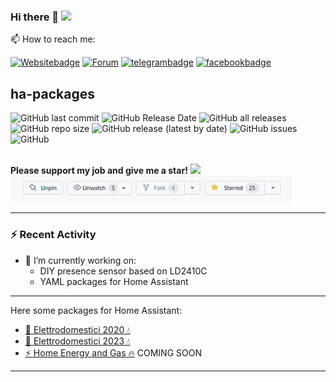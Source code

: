### Hi there 👋 ![](https://komarev.com/ghpvc/?username=jumping2000&style=flat-square)

📫 How to reach me: 

[![Websitebadge]][website] [![Forum][forumbadge]][forum] [![telegrambadge]][telegram] [![facebookbadge]][facebook] 
<br>
## ha-packages
![GitHub last commit](https://img.shields.io/github/last-commit/jumping2000/ha-packages)
![GitHub Release Date](https://img.shields.io/github/release-date/jumping2000/ha-packages)
![GitHub all releases](https://img.shields.io/github/downloads/jumping2000/ha-packages/total)
![GitHub repo size](https://img.shields.io/github/repo-size/jumping2000/ha-packages)
![GitHub release (latest by date)](https://img.shields.io/github/v/release/jumping2000/ha-packages)
![GitHub issues](https://img.shields.io/github/issues/jumping2000/ha-packages)
![GitHub](https://img.shields.io/github/license/jumping2000/ha-packages)

<br>
<b>Please support my job and give me a star!</b> <a href="https://www.buymeacoffee.com/jumping"><img src="https://cdn.buymeacoffee.com/buttons/default-yellow.png" height="20"></a>

<br>

<img width = "450" src="elettrodomestici_2023/img/star.png"/>

---

### :zap: Recent Activity

<!--START_SECTION:activity-->
- 🔭 I’m currently working on:
  -  DIY presence sensor based on LD2410C
  -  YAML packages for Home Assistant
<!--END_SECTION:activity-->

---

Here some packages for Home Assistant:
* [📣 Elettrodomestici 2020 💧](elettrodomestici_2020/README.md)
* [📣 Elettrodomestici 2023 💧](elettrodomestici_2023/README.md)
* [⚡ Home Energy and Gas 🔥](#) COMING SOON

---

<!--
## Download ZIP with all Home Assistant Project!

<table>
	<tr>
	    <th><center> 🖥 Download 🖥<center></th>
	</tr>
  <tr>
      <td><div align=center><img width = "400" src="elettrodomestici_2023/img/github_download.png"/></div></td>
  </tr>
</table>
-->
<!-- ✨ _special_ ✨ -->
[website]: https://hassiohelp.eu/
[Websitebadge]: https://img.shields.io/website?down_message=Offline&label=HssioHelp&logoColor=blue&up_message=Online&url=https%3A%2F%2Fhassiohelp.eu

[telegram]: https://t.me/HassioHelp
[telegrambadge]: https://img.shields.io/badge/Chat-Telegram-blue?logo=Telegram

[facebook]: https://www.facebook.com/groups/2062381507393179/
[facebookbadge]: https://img.shields.io/badge/Group-Facebook-blue?logo=Facebook

[forum]: https://forum.hassiohelp.eu/
[forumbadge]: https://img.shields.io/badge/HassioHelp-Forum-blue
